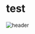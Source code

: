 # test

![header](https://capsule-render.vercel.app/api?type=waving&color=#87CEEB&height=300&section=header&text=데이콘XHD%20RookieMa%20팀&fontSize=70)
